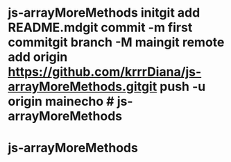 # js-arrayMoreMethods initgit add README.mdgit commit -m first commitgit branch -M maingit remote add origin https://github.com/krrrDiana/js-arrayMoreMethods.gitgit push -u origin mainecho # js-arrayMoreMethods
# js-arrayMoreMethods
